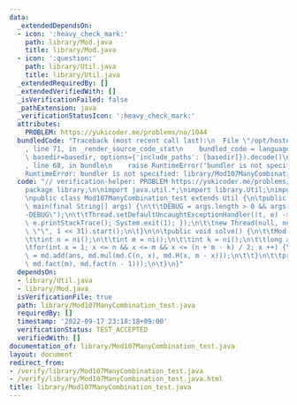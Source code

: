 ```yaml
---
data:
  _extendedDependsOn:
  - icon: ':heavy_check_mark:'
    path: library/Mod.java
    title: library/Mod.java
  - icon: ':question:'
    path: library/Util.java
    title: library/Util.java
  _extendedRequiredBy: []
  _extendedVerifiedWith: []
  _isVerificationFailed: false
  _pathExtension: java
  _verificationStatusIcon: ':heavy_check_mark:'
  attributes:
    PROBLEM: https://yukicoder.me/problems/no/1044
  bundledCode: "Traceback (most recent call last):\n  File \"/opt/hostedtoolcache/Python/3.10.6/x64/lib/python3.10/site-packages/onlinejudge_verify/documentation/build.py\"\
    , line 71, in _render_source_code_stat\n    bundled_code = language.bundle(stat.path,\
    \ basedir=basedir, options={'include_paths': [basedir]}).decode()\n  File \"/opt/hostedtoolcache/Python/3.10.6/x64/lib/python3.10/site-packages/onlinejudge_verify/languages/user_defined.py\"\
    , line 68, in bundle\n    raise RuntimeError('bundler is not specified: {}'.format(str(path)))\n\
    RuntimeError: bundler is not specified: library/Mod107ManyCombination_test.java\n"
  code: "// verification-helper: PROBLEM https://yukicoder.me/problems/no/1044\n\n\
    package library;\n\nimport java.util.*;\nimport library.Util;\nimport library.Mod;\n\
    \npublic class Mod107ManyCombination_test extends Util {\n\tpublic static void\
    \ main(final String[] args) {\n\t\tDEBUG = args.length > 0 && args[0].equals(\"\
    -DEBUG\");\n\t\tThread.setDefaultUncaughtExceptionHandler((t, e) -> { flush();\
    \ e.printStackTrace(); System.exit(1); });\n\t\tnew Thread(null, new Mod107ManyCombination_test(),\
    \ \"\", 1 << 31).start();\n\t}\n\n\tpublic void solve() {\n\t\tMod md = Mod107.md;\n\
    \t\tint n = ni();\n\t\tint m = ni();\n\t\tint k = ni();\n\t\tlong ans = 0;\n\t\
    \tfor(int x = 1; x <= n && x <= m && x <= (n + m - k) / 2; x ++) {\n\t\t\tans\
    \ = md.add(ans, md.mul(md.C(n, x), md.H(x, m - x)));\n\t\t}\n\t\tprtln(md.mul(ans,\
    \ md.fact(m), md.fact(n - 1)));\n\t}\n}"
  dependsOn:
  - library/Util.java
  - library/Mod.java
  isVerificationFile: true
  path: library/Mod107ManyCombination_test.java
  requiredBy: []
  timestamp: '2022-09-17 23:18:18+09:00'
  verificationStatus: TEST_ACCEPTED
  verifiedWith: []
documentation_of: library/Mod107ManyCombination_test.java
layout: document
redirect_from:
- /verify/library/Mod107ManyCombination_test.java
- /verify/library/Mod107ManyCombination_test.java.html
title: library/Mod107ManyCombination_test.java
---
```

